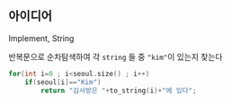 ## 아이디어
Implement, String  
  
반복문으로 순차탐색하여 각 `string` 들 중 `"kim"`이 있는지 찾는다
```cpp
for(int i=0 ; i<seoul.size() ; i++)
    if(seoul[i]=="Kim")
        return "김서방은 "+to_string(i)+"에 있다";
```
